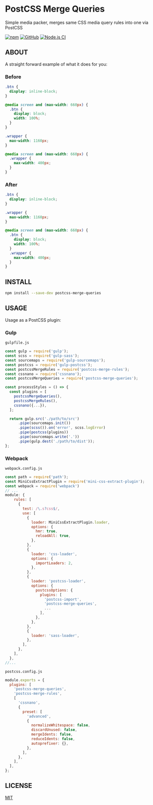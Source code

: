 # PostCSS Merge Queries

Simple media packer, merges same CSS media query rules into one via PostCSS

[![npm](https://img.shields.io/npm/v/postcss-merge-queries)](https://www.npmjs.com/package/postcss-merge-queries)
[![GitHub](https://img.shields.io/github/license/n19htz/postcss-merge-queries)](https://github.com/n19htz/postcss-merge-queries/blob/master/LICENSE)
[![Node.js CI](https://github.com/n19htz/postcss-merge-queries/actions/workflows/ci.yml/badge.svg)](https://github.com/n19htz/postcss-merge-queries/actions/workflows/ci.yml)

## ABOUT

A straight forward example of what it does for you:

### Before

```css
.btn {
  display: inline-block;
}

@media screen and (max-width: 660px) {
  .btn {
    display: block;
    width: 100%;
  }
}

.wrapper {
  max-width: 1160px;
}

@media screen and (max-width: 660px) {
  .wrapper {
    max-width: 400px;
  }
}
```

### After

```css
.btn {
  display: inline-block;
}

.wrapper {
  max-width: 1160px;
}

@media screen and (max-width: 660px) {
  .btn {
    display: block;
    width: 100%;
  }
  .wrapper {
    max-width: 400px;
  }
}
```

## INSTALL

```bash
npm install --save-dev postcss-merge-queries
```

## USAGE

Usage as a PostCSS plugin:

### Gulp

`gulpfile.js`

```javascript
const gulp = require('gulp');
const scss = require('gulp-sass');
const sourcemaps = require('gulp-sourcemaps');
const postcss = require('gulp-postcss');
const postcssMergeRules = require('postcss-merge-rules');
const cssnano = require('cssnano');
const postcssMergeQueries = require('postcss-merge-queries');

const processStyles = () => {
  const plugins = [
    postcssMergeQueries(),
    postcssMergeRules(),
    cssnano({...}),
  ];

  return gulp.src('./path/to/src')
      .pipe(sourcemaps.init())
      .pipe(scss()).on('error', scss.logError)
      .pipe(postcss(plugins))
      .pipe(sourcemaps.write('.'))
      .pipe(gulp.dest('./path/to/dist'));
};
```

### Webpack

`webpack.config.js`

```javascript
const path = require('path');
const MiniCssExtractPlugin = require('mini-css-extract-plugin');
const webpack = require('webpack')
// ...
module: {
    rules: [
      {
        test: /\.s?css$/,
        use: [
          {
            loader: MiniCssExtractPlugin.loader,
            options: {
              hmr: true,
              reloadAll: true,
            },
          },
          {
            loader: 'css-loader',
            options: {
              importLoaders: 2,
            },
          },
          {
            loader: 'postcss-loader',
            options: {
              postcssOptions: {
                plugins: [
                  'postcss-import',
                  'postcss-merge-queries',
                  ...
                ],
              },
            },
          },
          {
            loader: 'sass-loader',
          },
        ],
      },
    ],
  },
//...
```

`postcss.config.js`

```javascript
module.exports = {
  plugins: [
    'postcss-merge-queries',
    'postcss-merge-rules',
    [
      'cssnano',
      {
        preset: [
          'advanced',
          {
            normalizeWhitespace: false,
            discardUnused: false,
            mergeIdents: false,
            reduceIdents: false,
            autoprefixer: {},
          },
        ],
      },
    ],
  ],
};
```

## LICENSE

[MIT](https://github.com/n19htz/postcss-merge-queries/blob/master/LICENSE)
